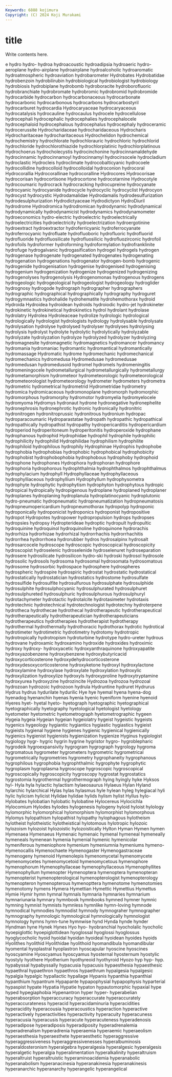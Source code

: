 ```yaml
---
Keywords: 6888 kojimura
Copyright: (C) 2024 Koji Murakami
---
```


# title

Write contents here.



e hydro hydro- hydroa hydroacoustic hydroadipsia hydroaeric hydro-aeroplane
hydro-airplane hydroairplane hydroalcoholic hydroaromatic hydroatmospheric hydroaviation hydrobarometer Hydrobates Hydrobatidae hydrobenzoin
hydrobilirubin hydrobiological hydrobiologist hydrobiology hydrobiosis hydrobiplane hydrobomb hydroboracite hydroborofluoric hydrobranchiate
hydrobromate hydrobromic hydrobromid hydrobromide hydrocarbide hydrocarbon hydrocarbonaceous hydrocarbonate hydrocarbonic hydrocarbonous
hydrocarbons hydrocarbostyril hydrocarburet hydrocardia Hydrocaryaceae hydrocaryaceous hydrocatalysis hydrocauline hydrocaulus hydrocele
hydrocellulose hydrocephali hydrocephalic hydrocephalies hydrocephalocele hydrocephaloid hydrocephalous hydrocephalus hydrocephaly hydroceramic
hydrocerussite Hydrocharidaceae hydrocharidaceous Hydrocharis Hydrocharitaceae hydrocharitaceous Hydrochelidon hydrochemical hydrochemistry hydrochlorate
hydrochlorauric hydrochloric hydrochlorid hydrochloride hydrochlorothiazide hydrochlorplatinic hydrochlorplatinous Hydrochoerus hydrocholecystis hydrocinchonine
hydrocinnamaldehyde hydrocinnamic hydrocinnamoyl hydrocinnamyl hydrocirsocele hydrocladium hydroclastic Hydrocleis hydroclimate hydrocobalticyanic
hydrocoele hydrocollidine hydrocolloid hydrocolloidal hydroconion hydrocoral Hydrocorallia Hydrocorallinae hydrocoralline Hydrocores
Hydrocorisae hydrocorisan hydrocortisone Hydrocortone hydrocotarnine Hydrocotyle hydrocoumaric hydrocrack hydrocracking hydrocupreine
hydrocyanate hydrocyanic hydrocyanide hydrocycle hydrocyclic hydrocyclist Hydrocyon hydrocyst hydrocystic Hydrodamalidae
Hydrodamalis hydrodesulfurization hydrodesulphurization Hydrodictyaceae Hydrodictyon HydroDiuril hydrodrome Hydrodromica hydrodromican hydrodynamic
hydrodynamical hydrodynamically hydrodynamicist hydrodynamics hydrodynamometer hydroeconomics hydro-electric hydroelectric hydroelectrically hydroelectricities
hydroelectricity hydroelectrization hydroergotinine hydroextract hydroextractor hydroferricyanic hydroferrocyanate hydroferrocyanic hydrofluate hydrofluoboric
hydrofluoric hydrofluorid hydrofluoride hydrofluosilicate hydrofluosilicic hydrofluozirconic hydrofoil hydrofoils hydroformer hydroforming
hydroformylation hydrofranklinite hydrofuge hydrogalvanic hydrogasification hydrogel hydrogels hydrogen hydrogenase hydrogenate
hydrogenated hydrogenates hydrogenating hydrogenation hydrogenations hydrogenator hydrogen-bomb hydrogenic hydrogenide hydrogenisation
hydrogenise hydrogenised hydrogenising hydrogenium hydrogenization hydrogenize hydrogenized hydrogenizing hydrogenolyses hydrogenolysis
Hydrogenomonas hydrogenous hydrogens hydrogeologic hydrogeological hydrogeologist hydrogeology hydroglider hydrognosy hydrogode
hydrograph hydrographer hydrographers hydrographic hydrographical hydrographically hydrography hydroguret hydrogymnastics hydrohalide
hydrohematite hydrohemothorax hydroid Hydroida Hydroidea hydroidean hydroids hydroiodic hydro-jet hydrokineter
hydrokinetic hydrokinetical hydrokinetics hydrol hydrolant hydrolase hydrolatry Hydrolea Hydroleaceae hydrolize
hydrologic hydrological hydrologically hydrologist hydrologists hydrology hydrolysable hydrolysate hydrolysation hydrolyse
hydrolysed hydrolyser hydrolyses hydrolysing hydrolysis hydrolyst hydrolyte hydrolytic hydrolytically hydrolyzable
hydrolyzate hydrolyzation hydrolyze hydrolyzed hydrolyzer hydrolyzing hydromagnesite hydromagnetic hydromagnetics hydromancer
hydromancy hydromania hydromaniac hydromantic hydromantical hydromantically hydromassage Hydromatic hydrome hydromechanic
hydromechanical hydromechanics hydromedusa Hydromedusae hydromedusae hydromedusan hydromedusoid hydromel hydromels hydromeningitis
hydromeningocele hydrometallurgical hydrometallurgically hydrometallurgy hydrometamorphism hydrometeor hydrometeorologic hydrometeorological hydrometeorologist hydrometeorology
hydrometer hydrometers hydrometra hydrometric hydrometrical hydrometrid Hydrometridae hydrometry hydromica hydromicaceous
hydromonoplane hydromorph hydromorphic hydromorphous hydromorphy hydromotor hydromyelia hydromyelocele hydromyoma Hydromys
hydronaut hydrone hydronegative hydronephelite hydronephrosis hydronephrotic hydronic hydronically hydronitric hydronitrogen
hydronitroprussic hydronitrous hydronium hydropac hydroparacoumaric Hydroparastatae hydropath hydropathic hydropathical hydropathically
hydropathist hydropathy hydropericarditis hydropericardium hydroperiod hydroperitoneum hydroperitonitis hydroperoxide hydrophane hydrophanous
hydrophid Hydrophidae hydrophil hydrophile hydrophilic hydrophilicity hydrophilid Hydrophilidae hydrophilism hydrophilite
hydrophiloid hydrophilous hydrophily Hydrophinae Hydrophis hydrophobe hydrophobia hydrophobias hydrophobic hydrophobical
hydrophobicity hydrophobist hydrophobophobia hydrophobous hydrophoby hydrophoid hydrophone hydrophones Hydrophora hydrophoran
hydrophore hydrophoria hydrophorous hydrophthalmia hydrophthalmos hydrophthalmus hydrophylacium hydrophyll Hydrophyllaceae hydrophyllaceous
hydrophylliaceous hydrophyllium Hydrophyllum hydrophysometra hydrophyte hydrophytic hydrophytism hydrophyton hydrophytous hydropic
hydropical hydropically hydropigenous hydroplane hydroplaned hydroplaner hydroplanes hydroplaning hydroplanula hydroplatinocyanic
hydroplutonic hydro-pneumatic hydropneumatic hydropneumatization hydropneumatosis hydropneumopericardium hydropneumothorax hydropolyp hydroponic hydroponically
hydroponicist hydroponics hydroponist hydropositive hydropot Hydropotes hydropower hydropropulsion hydrops hydropses
hydropsies hydropsy Hydropterideae hydroptic hydropult hydropultic hydroquinine hydroquinol hydroquinoline hydroquinone
hydrorachis hydrorhiza hydrorhizae hydrorhizal hydrorrhachis hydrorrhachitis hydrorrhea hydrorrhoea hydrorubber hydros
hydrosalpinx hydrosalt hydrosarcocele hydroscope hydroscopic hydroscopical hydroscopicity hydroscopist hydroselenic hydroselenide
hydroselenuret hydroseparation hydrosere hydrosilicate hydrosilicon hydro-ski hydroski hydrosol hydrosole hydrosolic
hydrosols hydrosoma hydrosomal hydrosomata hydrosomatous hydrosome hydrosorbic hydrospace hydrosphere hydrospheres
hydrospheric hydrospire hydrospiric hydrostat hydrostatic hydrostatical hydrostatically hydrostatician hydrostatics hydrostome
hydrosulfate hydrosulfide hydrosulfite hydrosulfurous hydrosulphate hydrosulphide hydrosulphite hydrosulphocyanic hydrosulphurated hydrosulphuret
hydrosulphureted hydrosulphuric hydrosulphurous hydrosulphuryl hydrotachymeter hydrotactic hydrotalcite hydrotasimeter hydrotaxis hydrotechnic
hydrotechnical hydrotechnologist hydrotechny hydroterpene hydrotheca hydrothecae hydrothecal hydrotherapeutic hydrotherapeutical hydrotherapeutically
hydrotherapeutician hydrotherapeuticians hydrotherapeutics hydrotherapies hydrotherapist hydrotherapy hydrothermal hydrothermally hydrothoracic hydrothorax
hydrotic hydrotical hydrotimeter hydrotimetric hydrotimetry hydrotomy hydrotropic hydrotropically hydrotropism hydroturbine
hydrotype hydro-ureter hydrous hydrovane hydroxamic hydroxamino hydroxide hydroxides hydroximic hydroxy
hydroxy- hydroxyacetic hydroxyanthraquinone hydroxyapatite hydroxyazobenzene hydroxybenzene hydroxybutyricacid hydroxycorticosterone hydroxydehydrocorticosterone hydroxydesoxycorticosterone
hydroxyketone hydroxyl hydroxylactone hydroxylamine hydroxylase hydroxylate hydroxylation hydroxylic hydroxylization hydroxylize
hydroxyls hydroxyproline hydroxytryptamine hydroxyurea hydroxyzine hydrozincite Hydrozoa hydrozoa hydrozoal hydrozoan
hydrozoic hydrozoon hydrula Hydruntine hydruret Hydrurus Hydrus hydrus hydurilate hydurilic
Hye hye hyemal hyena hyena-dog hyenadog hyenanchin hyenas hyenia hyenic
hyeniform hyenine hyenoid Hyeres hyet- hyetal hyeto- hyetograph hyetographic hyetographical
hyetographically hyetography hyetological hyetologist hyetology hyetometer hyetometric hyetometrograph hyetometrographic hygeen
Hygeia hygeia Hygeian hygeian hygeiolatry hygeist hygeistic hygeists hygenics hygeology
hygiantic hygiantics hygiastic hygiastics hygieist hygieists hygienal hygiene hygienes hygienic
hygienical hygienically hygienics hygienist hygienists hygienization hygienize Hyginus hygiologist hygiology
hygr- hygric hygrin hygrine hygristor hygro- hygroblepharic hygrodeik hygroexpansivity hygrogram
hygrograph hygrology hygroma hygromatous hygrometer hygrometers hygrometric hygrometrical hygrometrically hygrometries
hygrometry hygrophaneity hygrophanous hygrophilous hygrophobia hygrophthalmic hygrophyte hygrophytic hygroplasm hygroplasma
hygroscope hygroscopic hygroscopical hygroscopically hygroscopicity hygroscopy hygrostat hygrostatics hygrostomia hygrothermal
hygrothermograph hying hyingly hyke Hyksos hyl- Hyla hyla hylactic hylactism
hylaeosaurus Hylaeus Hylan Hyland hylarchic hylarchical Hylas hylas hylasmus hyle
hylean hyleg hylegiacal hyli hylic hylicism hylicist Hylidae hylidae hylids
hylism hylist Hyllus hylo- Hylobates hylobatian hylobatic hylobatine Hylocereus Hylocichla
Hylocomium Hylodes hylodes hylogenesis hylogeny hyloid hyloist hylology hylomorphic hylomorphical
hylomorphism hylomorphist hylomorphous Hylomys hylopathism hylopathist hylopathy hylophagous hylotheism hylotheist
hylotheistic hylotheistical hylotomous hylotropic hylozoic hylozoism hylozoist hylozoistic hylozoistically Hylton
Hyman Hymen hymen Hymenaea Hymenaeus Hymenaic hymenaic hymenal hymeneal hymeneally
hymeneals hymenean hymenia hymenial hymenic hymenicolar hymeniferous hymeniophore hymenium hymeniumnia
hymeniums hymeno- Hymenocallis Hymenochaete Hymenogaster Hymenogastraceae hymenogeny hymenoid Hymenolepis hymenomycetal
hymenomycete Hymenomycetes hymenomycetoid hymenomycetous hymenophore hymenophorum Hymenophyllaceae hymenophyllaceous Hymenophyllites Hymenophyllum
hymenopter Hymenoptera hymenoptera hymenopteran hymenopterist hymenopterological hymenopterologist hymenopterology hymenopteron hymenopterous
hymenopttera hymenotome hymenotomies hymenotomy hymens Hymera Hymettian Hymettic Hymettius Hymettus
Hymie Hymir hymn hymnal hymnals hymnaria hymnaries hymnarium hymnariunaria hymnary
hymnbook hymnbooks hymned hymner hymnic hymning hymnist hymnists hymnless hymnlike
hymn-loving hymnode hymnodical hymnodies hymnodist hymnody hymnograher hymnographer hymnography hymnologic
hymnological hymnologically hymnologist hymnology hymns hymn-tune hymnwise hynd Hynda hynde
hynder Hyndman hyne Hynek Hynes Hyo hyo- hyobranchial hyocholalic hyocholic
hyoepiglottic hyoepiglottidean hyoglossal hyoglossi hyoglossus hyoglycocholic hyoid hyoidal hyoidan hyoideal
hyoidean hyoides hyoids Hyolithes hyolithid Hyolithidae hyolithoid hyomandibula hyomandibular hyomental
hyoplastral hyoplastron hyoscapular hyoscine hyoscines hyoscyamine Hyoscyamus hyoscyamus hyosternal hyosternum
hyostylic hyostyly hyothere Hyotherium hyothyreoid hyothyroid Hyozo hyp hyp- hyp.
hypabyssal hypabyssally hypacusia hypacusis hypaesthesia hypaesthesic hypaethral hypaethron hypaethros hypaethrum
hypalgesia hypalgesic hypalgia hypalgic hypallactic hypallage Hypanis hypanthia hypanthial hypanthium
hypantrum Hypapante hypapophysial hypapophysis hyparterial hypaspist hypate Hypatia Hypatie hypaton
hypautomorphic hypaxial hype hyped hypegiaphobia Hypenantron hyper hyper- hyperabelian hyperabsorption
hyperaccuracy hyperaccurate hyperaccurately hyperaccurateness hyperacid hyperacidaminuria hyperacidities hyperacidity hyperacousia hyperacoustics
hyperaction hyperactive hyperactively hyperactivities hyperactivity hyperacuity hyperacuness hyperacusia hyperacusis hyperacute
hyperacuteness hyperadenosis hyperadipose hyperadiposis hyperadiposity hyperadrenalemia hyperadrenalism hyperadrenia hyperaemia hyperaemic
hyperaeolism hyperaesthesia hyperaesthete hyperaesthetic hyperaggressive hyperaggressiveness hyperaggressivenesses hyperalbuminosis hyperaldosteronism hyperalgebra
hyperalgesia hyperalgesic hyperalgesis hyperalgetic hyperalgia hyperalimentation hyperalkalinity hyperaltruism hyperaltruist hyperaltruistic
hyperaminoacidemia hyperanabolic hyperanabolism hyperanacinesia hyperanakinesia hyperanakinesis hyperanarchic hyperanarchy hyperangelic hyperangelical
